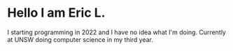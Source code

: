 # Hello I am Eric L.

I starting programming in 2022 and I have no idea what I'm doing. Currently at UNSW doing computer science in my third year.
